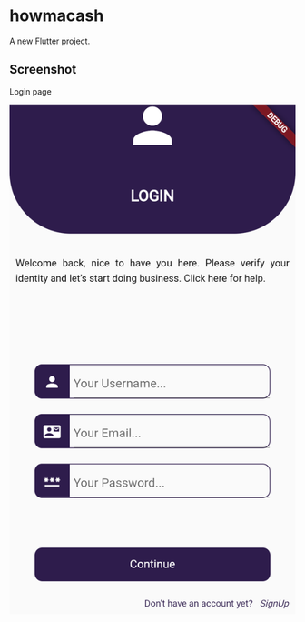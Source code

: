 # howmacash

A new Flutter project.

## Screenshot 

Login page 

![](https://github.com/main-c/my-beginning-with-flutter/blob/main/howmacash/screenshots/localhost_33143_(iPhone%20SE)%20(1).png)
